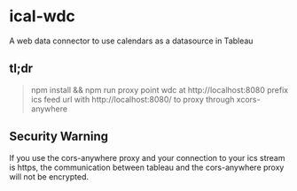 # ical-wdc

A web data connector to use calendars as a datasource in Tableau

## tl;dr

> npm install && npm run proxy
> point wdc at http://localhost:8080
> prefix ics feed url with http://localhost:8080/ to proxy through xcors-anywhere

## Security Warning

If you use the cors-anywhere proxy and your connection to your ics stream is https,
the communication between tableau and the cors-anywhere proxy will not be encrypted.
